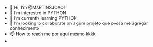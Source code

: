 - 👋 Hi, I’m @MARTINSJOAO1
- 👀 I’m interested in  PYTHON
- 🌱 I’m currently learning  PYTHON
- 💞️ I’m looking to collaborate on  algum projeto que possa me agregar conhecimento
- 📫 How to reach me  por aqui mesmo kkkk
- 

<!---
MARTINSJOAO1/MARTINSJOAO1 is a ✨ special ✨ repository because its `README.md` (this file) appears on your GitHub profile.
You can click the Preview link to take a look at your changes.
--->
